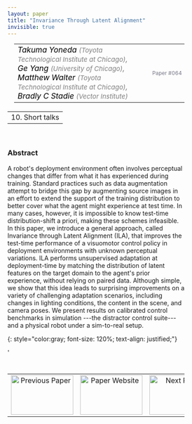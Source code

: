 ```yaml
---
layout: paper
title: "Invariance Through Latent Alignment"
invisible: true
---
```

<head>
<style>
* {
  box-sizing: border-box;
}

#myInput {
  background-position: 10px 10px;
  background-repeat: no-repeat;
  width: 100%;
  font-size: 100%;
  padding: 12px 20px 12px 40px;
  border: 1px solid #ddd;
  margin-bottom: 12px;
}

#myTable, #myTableA {
  border-collapse: collapse;
  width: 100%;
  border: 1px solid #ddd;
  font-size: 100%;
}

#myTable th, #myTable td, #myTableA th, #myTableA td {
  text-align: left;
  padding: 12px;
}

#myTable tr, #myTableA tr {
  border-bottom: 1px solid #ddd;
}

#myTable tr.header, #myTable tr:hover, #myTableA tr.header, #myTableA tr:hover {
  background-color: #f1f1f1;
}


#eventcounter1 a {
    font-size: 12px;
    color: #ffffff;
    display: block;
}

#eventcounter1 a:hover {
    text-decoration: none;
}

#eventcounter2 a {
    font-size: 12px;
    color: #ffffff;
    display: block;
}

#eventcounter2 a:hover {
    text-decoration: none;
}

</style>
</head>

<table width = "95%" style="padding-left: 15px; margin-left: auto; margin-right: 10px;">
<tr><td style = "vertical-align: top; padding-right: 25px;" rowspan="2">
<span style="color:black; font-size: 110%;"><i>
Takuma Yoneda <span style="color:gray; font-size: 85%">(Toyota Technological Institute at Chicago)</span><span style="color:gray; font-size: 100%">,</span><br>
Ge   Yang <span style="color:gray; font-size: 85%">(University of Chicago)</span><span style="color:gray; font-size: 100%">,</span><br>
Matthew Walter <span style="color:gray; font-size: 85%">(Toyota Technological Institute at Chicago)</span><span style="color:gray; font-size: 100%">,</span><br>
Bradly  C Stadie <span style="color:gray; font-size: 85%">(Vector Institute)</span>
</i></span>
</td>

<tr>
<td style="color:#777789; text-align:right; font-size: 75%; margin-right:10px;">Paper&nbsp;#064</td>
</tr>
</table>

<table width="80%" style="margin-top: 20px; margin-left: auto; margin-right: auto;">
  <tr>
    <td style="text-align:center;">10. Short talks</td>
  </tr>
</table>
<br>


### Abstract
A robot's deployment environment often involves perceptual changes that differ from what it has experienced during training.
Standard practices such as data augmentation attempt to bridge this gap by augmenting source images in an effort to extend the support of the training distribution to better cover what the agent might experience at test time.
In many cases, however, it is impossible to know test-time distribution-shift a priori, making these schemes infeasible.
In this paper, we introduce a general approach, called Invariance through Latent Alignment (ILA), that improves the test-time performance of a visuomotor control policy in deployment environments with unknown perceptual variations.
ILA performs unsupervised adaptation at deployment-time by matching the distribution of latent features on the target domain to the agent's prior experience, without relying on paired data.
Although simple, we show that this idea leads to surprising improvements on a variety of challenging adaptation scenarios, including changes in lighting conditions, the content in the scene, and camera poses.
We present results on calibrated control benchmarks in simulation ---the distractor control suite--- and a physical robot under a sim-to-real setup.

{: style="color:gray; font-size: 120%; text-align: justified;"}


<table width="100%" style="margin-top:40px;">
<tr>
    <td style="width: 30%; text-align: center;"><a href="{ site.baseurl }/program/papers/063/">
<img src="{ site.baseurl }/images/previous_paper_icon.png"
       alt="Previous Paper" width = "142"  height = "90"/> 
</a> </td>
<td style="text-align: center;"><a href="{{ site.baseurl }}/program/papers">
<img src="{{ site.baseurl }}/images/overview_icon.png"
       alt="Paper Website" width = "142"  height = "90"/> 
</a> </td>
    <td style="width: 30%; text-align: center;"><a href="{ site.baseurl }/program/papers/065/">
    <img src="{ site.baseurl }/images/next_paper_icon.png"
        alt="Next Paper" width = "142"  height = "90"/>
    </a></td>
'</tr>
</table>
